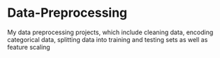 # Data-Preprocessing
My data preprocessing projects, which include cleaning data, encoding categorical data, splitting data into training and testing sets as well as feature scaling
